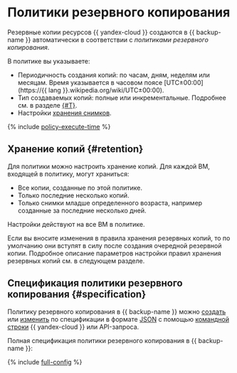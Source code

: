 # Политики резервного копирования

Резервные копии ресурсов {{ yandex-cloud }} создаются в {{ backup-name }} автоматически в соответствии с _политиками резервного копирования_.

В политике вы указываете:

* Периодичность создания копий: по часам, дням, неделям или месяцам. Время указывается в часовом поясе [UTC±00:00](https://{{ lang }}.wikipedia.org/wiki/UTC±00:00).
* Тип создаваемых копий: полные или инкрементальные. Подробнее см. в разделе [{#T}](backup.md#types).
* Настройки [хранения снимков](#retention).

{% include [policy-execute-time](../../_includes/backup/policy-execute-time.md) %}

## Хранение копий {#retention}

Для политики можно настроить хранение копий. Для каждой ВМ, входящей в политику, могут храниться:

* Все копии, созданные по этой политике.
* Только последние несколько копий.
* Только снимки младше определенного возраста, например созданные за последние несколько дней.

Настройки действуют на все ВМ в политике.

Если вы вносите изменения в правила хранения резервных копий, то по умолчанию они вступят в силу после создания очередной резервной копии. Подробное описание параметров настройки правил хранения резервных копий см. в следующем разделе.

## Спецификация политики резервного копирования {#specification}

Политику резервного копирования в {{ backup-name }} можно [создать](../operations/policy-vm/create.md) или [изменить](../operations/policy-vm/update.md) по спецификации в формате [JSON](https://ru.wikipedia.org/wiki/JSON) с помощью [командной строки](../../cli/quickstart.md) {{ yandex-cloud }} или API-запроса.

Полная спецификация политики резервного копирования в {{ backup-name }}:

{% include [full-config](../../_includes/backup/operations/full-config.md) %}
